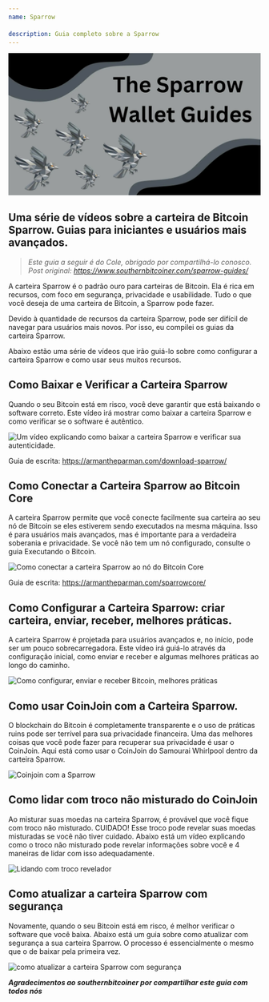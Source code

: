 ```yaml
---
name: Sparrow

description: Guia completo sobre a Sparrow
---
```


![capa](assets/cover.webp)

## Uma série de vídeos sobre a carteira de Bitcoin Sparrow. Guias para iniciantes e usuários mais avançados.

> _Este guia a seguir é do Cole, obrigado por compartilhá-lo conosco. Post original: https://www.southernbitcoiner.com/sparrow-guides/_

A carteira Sparrow é o padrão ouro para carteiras de Bitcoin. Ela é rica em recursos, com foco em segurança, privacidade e usabilidade. Tudo o que você deseja de uma carteira de Bitcoin, a Sparrow pode fazer.

Devido à quantidade de recursos da carteira Sparrow, pode ser difícil de navegar para usuários mais novos. Por isso, eu compilei os guias da carteira Sparrow.

Abaixo estão uma série de vídeos que irão guiá-lo sobre como configurar a carteira Sparrow e como usar seus muitos recursos.

## Como Baixar e Verificar a Carteira Sparrow

Quando o seu Bitcoin está em risco, você deve garantir que está baixando o software correto. Este vídeo irá mostrar como baixar a carteira Sparrow e como verificar se o software é autêntico.

![Um vídeo explicando como baixar a carteira Sparrow e verificar sua autenticidade.](https://www.youtube.com/watch?v=MyDMvjGFdDE)

Guia de escrita: https://armantheparman.com/download-sparrow/

## Como Conectar a Carteira Sparrow ao Bitcoin Core

A carteira Sparrow permite que você conecte facilmente sua carteira ao seu nó de Bitcoin se eles estiverem sendo executados na mesma máquina. Isso é para usuários mais avançados, mas é importante para a verdadeira soberania e privacidade. Se você não tem um nó configurado, consulte o guia Executando o Bitcoin.

![Como conectar a carteira Sparrow ao nó do Bitcoin Core](https://www.youtube.com/watch?v=9Aw6OAXxE_Y)

Guia de escrita: https://armantheparman.com/sparrowcore/

## Como Configurar a Carteira Sparrow: criar carteira, enviar, receber, melhores práticas.

A carteira Sparrow é projetada para usuários avançados e, no início, pode ser um pouco sobrecarregadora. Este vídeo irá guiá-lo através da configuração inicial, como enviar e receber e algumas melhores práticas ao longo do caminho.

![Como configurar, enviar e receber Bitcoin, melhores práticas](https://youtu.be/7QCKSPIq0Ac)

## Como usar CoinJoin com a Carteira Sparrow.

O blockchain do Bitcoin é completamente transparente e o uso de práticas ruins pode ser terrível para sua privacidade financeira. Uma das melhores coisas que você pode fazer para recuperar sua privacidade é usar o CoinJoin. Aqui está como usar o CoinJoin do Samourai Whirlpool dentro da carteira Sparrow.

![Coinjoin com a Sparrow](https://youtu.be/p24SxLI1ews)

## Como lidar com troco não misturado do CoinJoin

Ao misturar suas moedas na carteira Sparrow, é provável que você fique com troco não misturado. CUIDADO! Esse troco pode revelar suas moedas misturadas se você não tiver cuidado. Abaixo está um vídeo explicando como o troco não misturado pode revelar informações sobre você e 4 maneiras de lidar com isso adequadamente.

![Lidando com troco revelador](https://youtu.be/dnzZtgNQS0g)

## Como atualizar a carteira Sparrow com segurança

Novamente, quando o seu Bitcoin está em risco, é melhor verificar o software que você baixa. Abaixo está um guia sobre como atualizar com segurança a sua carteira Sparrow. O processo é essencialmente o mesmo que o de baixar pela primeira vez.

![como atualizar a carteira Sparrow com segurança](https://youtu.be/IThaolnDgSo)

**_Agradecimentos ao southernbitcoiner por compartilhar este guia com todos nós_**
